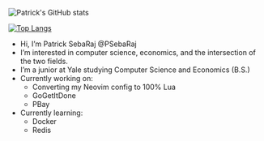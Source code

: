 ![Patrick's GitHub stats](https://github-readme-stats.vercel.app/api?username=psebaraj&count_private=true)


[![Top Langs](https://github-readme-stats.vercel.app/api/top-langs/?username=psebaraj&layout=compact&langs_count=6&theme=dark)](https://github.com/psebaraj/github-readme-stats)

- Hi, I’m Patrick SebaRaj @PSebaRaj
- I’m interested in computer science, economics, and the intersection of the two fields.
- I’m a junior at Yale studying Computer Science and Economics (B.S.)
- Currently working on:
  - Converting my Neovim config to 100% Lua
  - GoGetItDone
  - PBay
- Currently learning:
  - Docker
  - Redis

<!---
PSebaRaj/PSebaRaj is a ✨ special ✨ repository because its `README.md` (this file) appears on your GitHub profile.
You can click the Preview link to take a look at your changes.
--->
